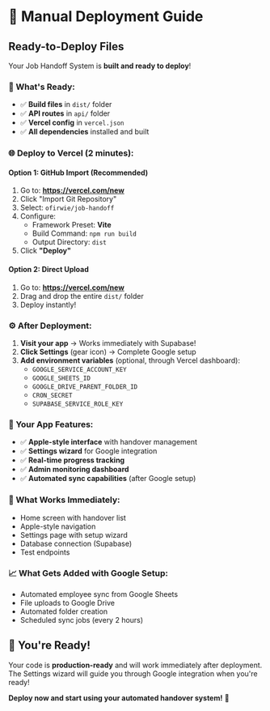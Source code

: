 # 🚀 Manual Deployment Guide

## Ready-to-Deploy Files

Your Job Handoff System is **built and ready to deploy**!

### 📁 What's Ready:
- ✅ **Build files** in `dist/` folder 
- ✅ **API routes** in `api/` folder
- ✅ **Vercel config** in `vercel.json`
- ✅ **All dependencies** installed and built

### 🌐 Deploy to Vercel (2 minutes):

#### Option 1: GitHub Import (Recommended)
1. Go to: **https://vercel.com/new**
2. Click "Import Git Repository"
3. Select: `ofirwie/job-handoff` 
4. Configure:
   - Framework Preset: **Vite**
   - Build Command: `npm run build`
   - Output Directory: `dist`
5. Click **"Deploy"**

#### Option 2: Direct Upload
1. Go to: **https://vercel.com/new**
2. Drag and drop the entire `dist/` folder
3. Deploy instantly!

### ⚙️ After Deployment:

1. **Visit your app** → Works immediately with Supabase!
2. **Click Settings** (gear icon) → Complete Google setup
3. **Add environment variables** (optional, through Vercel dashboard):
   - `GOOGLE_SERVICE_ACCOUNT_KEY`
   - `GOOGLE_SHEETS_ID` 
   - `GOOGLE_DRIVE_PARENT_FOLDER_ID`
   - `CRON_SECRET`
   - `SUPABASE_SERVICE_ROLE_KEY`

### 🎯 Your App Features:
- ✅ **Apple-style interface** with handover management
- ✅ **Settings wizard** for Google integration
- ✅ **Real-time progress tracking** 
- ✅ **Admin monitoring dashboard**
- ✅ **Automated sync capabilities** (after Google setup)

### 📱 What Works Immediately:
- Home screen with handover list
- Apple-style navigation
- Settings page with setup wizard
- Database connection (Supabase)
- Test endpoints

### 📈 What Gets Added with Google Setup:
- Automated employee sync from Google Sheets
- File uploads to Google Drive
- Automated folder creation
- Scheduled sync jobs (every 2 hours)

## 🎉 You're Ready!

Your code is **production-ready** and will work immediately after deployment. The Settings wizard will guide you through Google integration when you're ready!

**Deploy now and start using your automated handover system!** 🚀